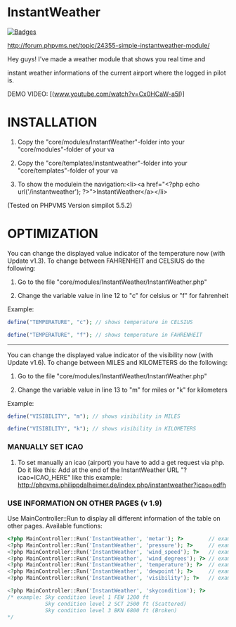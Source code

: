# InstantWeather
[![Badges](http://img.shields.io/:Version-1.9-fe7d37.svg)](https://github.com/Karamellwuerfel/InstantWeather)

http://forum.phpvms.net/topic/24355-simple-instantweather-module/

Hey guys! I've made a weather module that shows you real time and 

instant weather informations of the current airport where the logged in pilot is.

DEMO VIDEO: [(www.youtube.com/watch?v=Cx0HCaW-a5I)]

# INSTALLATION

1. Copy the "core/modules/InstantWeather"-folder into your "core/modules"-folder of your va

2. Copy the "core/templates/instantweather"-folder into your "core/templates"-folder of your va

3. To show the modulein the navigation:&lt;li&gt;&lt;a href="&lt;?php echo url('/instantweather'); ?&gt;"&gt;InstantWeather&lt;/a&gt;&lt;/li&gt;


(Tested on PHPVMS Version simpilot 5.5.2)

# OPTIMIZATION

You can change the displayed value indicator of the temperature now (with Update v1.3).
To change between FAHRENHEIT and CELSIUS do the following:

1. Go to the file "core/modules/InstantWeather/InstantWeather.php"

2. Change the variable value in line 12 to "c" for celsius or "f" for fahrenheit

Example:

```PHP
define("TEMPERATURE", "c"); // shows temperature in CELSIUS
```

```PHP
define("TEMPERATURE", "f"); // shows temperature in FAHRENHEIT
```

---

You can change the displayed value indicator of the visibility now (with Update v1.6).
To change between MILES and KILOMETERS do the following:

1. Go to the file "core/modules/InstantWeather/InstantWeather.php"

2. Change the variable value in line 13 to "m" for miles or "k" for kilometers

Example:

```PHP
define("VISIBILITY", "m"); // shows visibility in MILES
```

```PHP
define("VISIBILITY", "k"); // shows visibility in KILOMETERS
```

### MANUALLY SET ICAO

1. To set manually an icao (airport) you have to add a get request via php. Do it like this:
   Add at the end of the InstantWeather URL "?icao=ICAO_HERE" like this example: http://phpvms.philippdalheimer.de/index.php/instantweather?icao=edfh
   
### USE INFORMATION ON OTHER PAGES (v 1.9)
Use MainController::Run to display all different information of the table on other pages.
Available functions:
```PHP
<?php MainController::Run('InstantWeather', 'metar'); ?>        // example: EDDS 070920Z 26004KT 230V300 9999 FEW012 SCT025 BKN068 18/16 Q1015 NOSIG
<?php MainController::Run('InstantWeather', 'pressure'); ?>     // example: 982 mbar
<?php MainController::Run('InstantWeather', 'wind_speed'); ?>   // example: 4 kts
<?php MainController::Run('InstantWeather', 'wind_degrees'); ?> // example: 260°
<?php MainController::Run('InstantWeather', 'temperature'); ?>  // example: 18.0 °C
<?php MainController::Run('InstantWeather', 'dewpoint'); ?>     // example: 16.0 °C
<?php MainController::Run('InstantWeather', 'visibility'); ?>   // example: 6.21 mile

<?php MainController::Run('InstantWeather', 'skycondition'); ?> 
/* example: Sky condition level 1 FEW 1200 ft 
            Sky condition level 2 SCT 2500 ft (Scattered)
            Sky condition level 3 BKN 6800 ft (Broken)
*/
```

